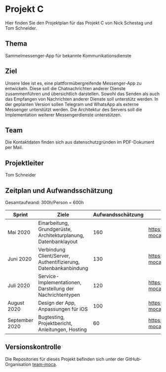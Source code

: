 # Projekt C
Hier finden Sie den Projektplan für das Projekt C von Nick Schestag und Tom Schneider.

## Thema
Sammelmessenger-App für bekannte Kommunikationsdienste

## Ziel
Unsere Idee ist es, eine plattformübergreifende Messenger-App zu entwickeln.
Diese soll die Chatnachrichten anderer Dienste zusammenführen und übersichtlich darstellen.
Sowohl das Senden als auch das Empfangen von Nachrichten anderer Dienste soll unterstütz werden.
In der geplanten Version sollen Telegram und WhatsApp als externe Messenger unterstützt werden. Die Architektur des Servers
soll die Implementation weiterer Messengerdienste unterstützen.

## Team
Die Kontaktdaten finden sich aus datenschutzgründen im PDF-Dokument per Mail.

## Projektleiter
Tom Schneider

## Zeitplan und Aufwandsschätzung
Gesamtaufwand: 300h/Person = 600h

| Sprint         | Ziele                                                           | Aufwandsschätzung | GitHub-Projektlink                           |
|----------------|-----------------------------------------------------------------|-------------------|----------------------------------------------|
| Mai 2020       | Einarbeitung, Grundgerüste, Architekturplanung, Datenbanklayout | 160               | https://github.com/orgs/team-moca/projects/1 |
| Juni 2020      | Verbindung Client/Server, Authentifizierung, Datenbankanbindung | 130               | https://github.com/orgs/team-moca/projects/2 |
| Juli 2020      | Service-Implementationen, Darstellung der Nachrichtentypen      | 120               | https://github.com/orgs/team-moca/projects/3 |
| August 2020    | Design der App, Anpassungen für iOS                             | 100               | https://github.com/orgs/team-moca/projects/4 |
| September 2020 | Bugtesting, Projektbericht, Anleitungen, Hosting                | 60                | https://github.com/orgs/team-moca/projects/5 |


## Versionskontrolle
Die Repositories für dieses Projekt befinden sich unter der GitHub-Organisation [team-moca](https://github.com/team-moca/).
